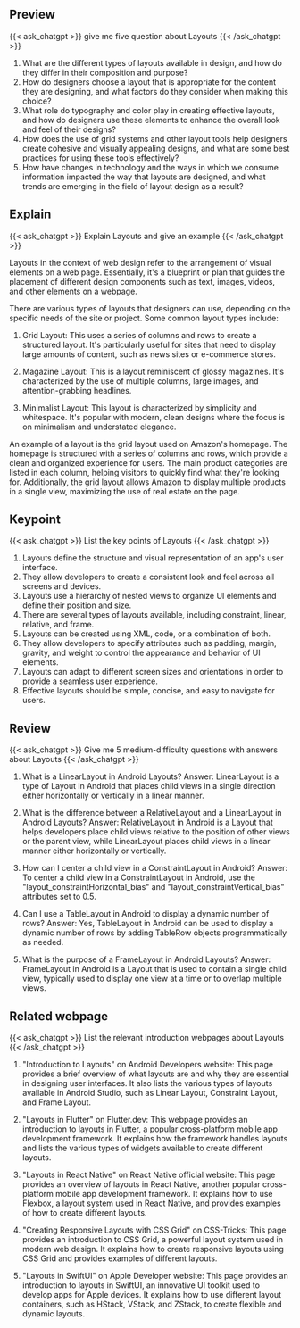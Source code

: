 ## Preview
{{< ask_chatgpt >}}
give me five question about Layouts
{{< /ask_chatgpt >}}



1. What are the different types of layouts available in design, and how do they differ in their composition and purpose? 
2. How do designers choose a layout that is appropriate for the content they are designing, and what factors do they consider when making this choice? 
3. What role do typography and color play in creating effective layouts, and how do designers use these elements to enhance the overall look and feel of their designs? 
4. How does the use of grid systems and other layout tools help designers create cohesive and visually appealing designs, and what are some best practices for using these tools effectively? 
5. How have changes in technology and the ways in which we consume information impacted the way that layouts are designed, and what trends are emerging in the field of layout design as a result?   

## Explain
{{< ask_chatgpt >}}
Explain Layouts and give an example
{{< /ask_chatgpt >}}



Layouts in the context of web design refer to the arrangement of visual elements on a web page. Essentially, it's a blueprint or plan that guides the placement of different design components such as text, images, videos, and other elements on a webpage.

There are various types of layouts that designers can use, depending on the specific needs of the site or project. Some common layout types include:

1. Grid Layout: This uses a series of columns and rows to create a structured layout. It's particularly useful for sites that need to display large amounts of content, such as news sites or e-commerce stores.

2. Magazine Layout: This is a layout reminiscent of glossy magazines. It's characterized by the use of multiple columns, large images, and attention-grabbing headlines.

3. Minimalist Layout: This layout is characterized by simplicity and whitespace. It's popular with modern, clean designs where the focus is on minimalism and understated elegance.

An example of a layout is the grid layout used on Amazon's homepage. The homepage is structured with a series of columns and rows, which provide a clean and organized experience for users. The main product categories are listed in each column, helping visitors to quickly find what they're looking for. Additionally, the grid layout allows Amazon to display multiple products in a single view, maximizing the use of real estate on the page.   

## Keypoint
{{< ask_chatgpt >}}
List the key points of Layouts
{{< /ask_chatgpt >}}



1. Layouts define the structure and visual representation of an app's user interface.
2. They allow developers to create a consistent look and feel across all screens and devices.
3. Layouts use a hierarchy of nested views to organize UI elements and define their position and size.
4. There are several types of layouts available, including constraint, linear, relative, and frame.
5. Layouts can be created using XML, code, or a combination of both.
6. They allow developers to specify attributes such as padding, margin, gravity, and weight to control the appearance and behavior of UI elements.
7. Layouts can adapt to different screen sizes and orientations in order to provide a seamless user experience.
8. Effective layouts should be simple, concise, and easy to navigate for users.   

## Review
{{< ask_chatgpt >}}
Give me 5 medium-difficulty questions with answers about Layouts
{{< /ask_chatgpt >}}



1) What is a LinearLayout in Android Layouts?
Answer: LinearLayout is a type of Layout in Android that places child views in a single direction either horizontally or vertically in a linear manner.

2) What is the difference between a RelativeLayout and a LinearLayout in Android Layouts?
Answer: RelativeLayout in Android is a Layout that helps developers place child views relative to the position of other views or the parent view, while LinearLayout places child views in a linear manner either horizontally or vertically.

3) How can I center a child view in a ConstraintLayout in Android?
Answer: To center a child view in a ConstraintLayout in Android, use the "layout_constraintHorizontal_bias" and "layout_constraintVertical_bias" attributes set to 0.5.

4) Can I use a TableLayout in Android to display a dynamic number of rows?
Answer: Yes, TableLayout in Android can be used to display a dynamic number of rows by adding TableRow objects programmatically as needed.

5) What is the purpose of a FrameLayout in Android Layouts?
Answer: FrameLayout in Android is a Layout that is used to contain a single child view, typically used to display one view at a time or to overlap multiple views.   

## Related webpage
{{< ask_chatgpt >}}
List the relevant introduction webpages about Layouts
{{< /ask_chatgpt >}}



1. "Introduction to Layouts" on Android Developers website: This page provides a brief overview of what layouts are and why they are essential in designing user interfaces. It also lists the various types of layouts available in Android Studio, such as Linear Layout, Constraint Layout, and Frame Layout.

2. "Layouts in Flutter" on Flutter.dev: This webpage provides an introduction to layouts in Flutter, a popular cross-platform mobile app development framework. It explains how the framework handles layouts and lists the various types of widgets available to create different layouts.

3. "Layouts in React Native" on React Native official website: This page provides an overview of layouts in React Native, another popular cross-platform mobile app development framework. It explains how to use Flexbox, a layout system used in React Native, and provides examples of how to create different layouts.

4. "Creating Responsive Layouts with CSS Grid" on CSS-Tricks: This page provides an introduction to CSS Grid, a powerful layout system used in modern web design. It explains how to create responsive layouts using CSS Grid and provides examples of different layouts.

5. "Layouts in SwiftUI" on Apple Developer website: This page provides an introduction to layouts in SwiftUI, an innovative UI toolkit used to develop apps for Apple devices. It explains how to use different layout containers, such as HStack, VStack, and ZStack, to create flexible and dynamic layouts.   

